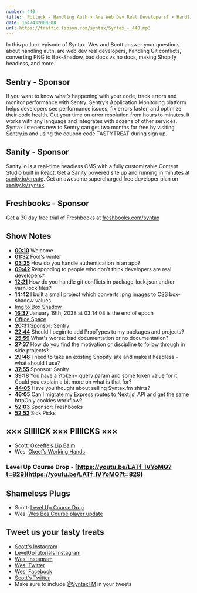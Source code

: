 ```yaml
---
number: 440
title:  Potluck - Handling Auth × Are Web Dev Real Developers? × Handling Git Conflicts × Converting PNG to Box-Shadow × Bad Docs vs No Docs × Making Shopify Headless
date: 1647432000308
url: https://traffic.libsyn.com/syntax/Syntax_-_440.mp3
---
```


In this potluck episode of Syntax, Wes and Scott answer your questions about handling auth, are web dev real developers, handling Git conflicts,  converting PNG to Box-Shadow, bad docs vs no docs, making Shopify headless, and more.

## Sentry  - Sponsor

If you want to know what’s happening with your code, track errors and monitor performance with Sentry. Sentry’s Application Monitoring platform helps developers see performance issues, fix errors faster, and optimize their code health. Cut your time on error resolution from hours to minutes. It works with any language and integrates with dozens of other services. Syntax listeners new to Sentry can get two months for  free by visiting [Sentry.io](https://sentry.io) and using the coupon code TASTYTREAT during sign up.

## Sanity - Sponsor

Sanity.io is a real-time headless CMS with a fully customizable Content Studio built in React. Get a Sanity powered site up and running in minutes at [sanity.io/create]([https://www.sanity.io/create](https://www.sanity.io/create)). Get an awesome supercharged free developer plan on [sanity.io/syntax]([https://www.sanity.io/syntax](https://www.sanity.io/syntax)).

## Freshbooks - Sponsor

Get a 30 day free trial of Freshbooks at [freshbooks.com/syntax](https://freshbooks.com/syntax)

## Show Notes

* **[00:10](#t=00:10)** Welcome
* **[01:32](#t=01:32)** Fool's winter
* **[03:25](#t=03:25)** How do you handle authentication in an app?
* **[09:42](#t=09:42)** Responding to people who don't think developers are real developers?
* **[12:21](#t=12:21)** How do you handle git conflicts in package-lock.json and/or yarn.lock files?
* **[14:42](#t=14:42)** I built a small project which converts .png images to CSS box-shadow values.
* [Img to Box Shadow](https://github.com/AriPerkkio/img-to-box-shadow)
* **[16:37](#t=16:37)** January 19th, 2038 at 03:14:08 is the end of epoch
* [Office Space](https://www.imdb.com/title/tt0151804/)
* **[20:31](#t=20:31)** Sponsor: Sentry
* **[22:44](#t=22:44)** Should I begin to add PropTypes to my packages and projects?
* **[25:59](#t=25:59)** What's worse: bad documentation or no documentation?
* **[27:37](#t=27:37)** How do you find the motivation or discipline to follow through in side projects?
* **[29:48](#t=29:48)** I need to take an existing Shopify site and make it headless - what should I use?
* **[37:55](#t=37:55)** Sponsor: Sanity
* **[39:18](#t=39:18)** You have a ?token= query param and some token value for it. Could you explain a bit more on what is that for?
* **[44:05](#t=44:05)** Have you thought about selling Syntax.fm shirts?
* **[46:05](#t=46:05)** Can I migrate my Express routes to Next.js' API and get the same httpOnly cookies workflow?
* **[52:03](#t=52:03)** Sponsor: Freshbooks
* **[52:52](#t=52:52)** Sick Picks

## ××× SIIIIICK ××× PIIIICKS ×××

* Scott: [Okeeffe’s Lip Balm](https://amzn.to/3vKGG0c)
* Wes: [Okeef’s Working Hands](https://amzn.to/3sNFEyA)

### Level Up Course Drop - [https://youtu.be/LATf_lVYoMQ?t=829](https://youtu.be/LATf_lVYoMQ?t=829)

## Shameless Plugs

* Scott: [Level Up Course Drop](https://youtu.be/LATf_lVYoMQ)
* Wes: [Wes Bos Course player update](https://wesbos.com/courses)

## Tweet us your tasty treats

* [Scott's Instagram](https://www.instagram.com/stolinski/)
* [LevelUpTutorials Instagram](https://www.instagram.com/LevelUpTutorials/)
* [Wes' Instagram](https://www.instagram.com/wesbos/)
* [Wes' Twitter](https://twitter.com/wesbos)
* [Wes' Facebook](https://www.facebook.com/wesbos.developer)
* [Scott's Twitter](https://twitter.com/stolinski)
* Make sure to include [@SyntaxFM](https://twitter.com/SyntaxFM) in your tweets
